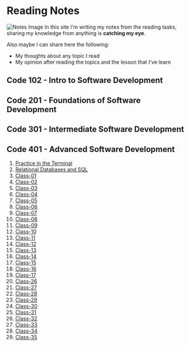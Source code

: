 # Reading Notes
![Notes Image](https://www.kibrispdr.org/dwn/4/post-it-note-png.jpg)
In this site I'm writing my notes from the reading tasks, sharing my knowledge from anything is **catching my eye**.

Also maybe I can share here the following:
- My thoughts about any topic I read
- My opinion after reading the topics and the lesson that I've learn

## Code 102 - Intro to Software Development
## Code 201 - Foundations of Software Development
## Code 301 - Intermediate Software Development
## Code 401 - Advanced Software Development

1. [ Practice in the Terminal ](Practice_In_The_Terminal/README.md)
2. [Relational Databases and SQL](SQL/README.md)
3. [Class-01](Class-01/README.md)
4. [Class-02](Class-02/README.md)
5. [Class-03](Class-03/README.md)
6. [Class-04](Class-04/README.md)
7. [Class-05](Class-05/README.md)
8. [Class-06](Class-06/README.md)
9. [Class-07](Class-07/README.md)
10. [Class-08](Class-08/README.md)
11. [Class-09](Class-09/README.md)
12. [Class-10](Class-10/README.md)
13. [Class-11](Class-11/README.md)
14. [Class-12](Class-12/README.md)
15. [Class-13](Class-13/README.md)
16. [Class-14](Class-14/README.md)
17. [Class-15](Class-15/README.md)
18. [Class-16](Class-16/README.md)
19. [Class-17](Class-17/README.md)
20. [Class-26](Class-26/README.md)
21. [Class-27](Class-27/README.md)
22. [Class-28](Class-28/README.md)
23. [Class-29](Class-29/README.md)
24. [Class-30](Class-30/README.md)
25. [Class-31](Class-31/README.md)
26. [Class-32](Class-32/README.md)
27. [Class-33](Class-33/README.md)
28. [Class-34](Class-34/README.md)
29. [Class-35](Class-35/README.md)


















